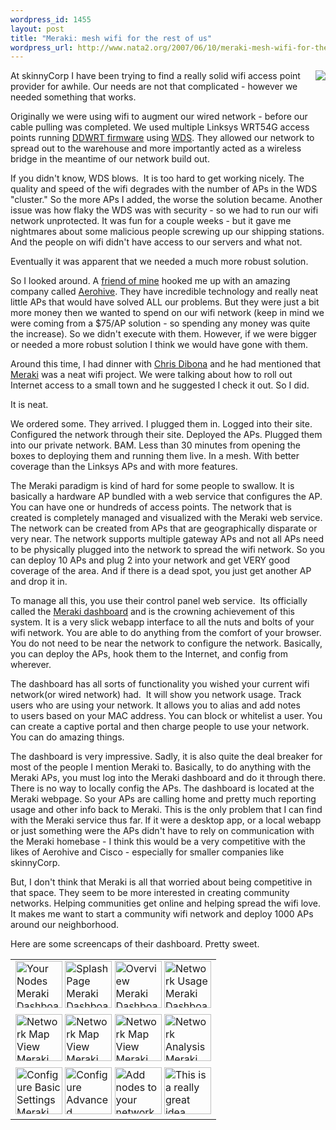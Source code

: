 ```yaml
--- 
wordpress_id: 1455
layout: post
title: "Meraki: mesh wifi for the rest of us"
wordpress_url: http://www.nata2.org/2007/06/10/meraki-mesh-wifi-for-the-rest-of-us/
---
```

<p><img src="http://meraki.net/wp/wp-content/themes/meraki15/images/logo.gif" align="right">At skinnyCorp I have been trying to find a really solid wifi access point provider for awhile. Our needs are not that complicated - however we needed something that works. </p> <p>Originally we were using wifi to augment our wired network - before our cable pulling was completed. We used multiple Linksys WRT54G access points running <a href="http://en.wikipedia.org/wiki/DD-WRT">DDWRT firmware</a> using <a href="http://en.wikipedia.org/wiki/Wireless_Distribution_System">WDS</a>. They allowed our network to spread&nbsp;out to the warehouse and more importantly acted as a wireless bridge in the meantime of our network build out.&nbsp;</p> <p>If you didn't know, WDS blows.&nbsp;&nbsp;It is too hard to get working nicely. The quality and speed of the wifi degrades with the number of APs in the WDS "cluster." So the more APs I added, the worse the solution became. Another issue was how flaky the WDS was with security - so we had to run our wifi network unprotected. It was fun for a couple weeks - but it gave me nightmares about some malicious people screwing up our shipping stations. And the people on wifi didn't have access to our servers and what not. </p> <p>Eventually it was apparent that we needed a much more robust solution. </p> <p>So I looked around. A <a href="http://yoink.us/">friend of mine</a> hooked me up with an amazing company called <a href="http://www.aerohive.com/">Aerohive</a>. They have incredible technology and really neat little APs that would have solved ALL our problems. But they were just a bit more money then we wanted to spend on our wifi network (keep in mind we were coming from a $75/AP solution - so spending any money was quite the increase). So we didn't execute with them. However, if we were bigger or needed a more robust solution I think we would have gone with them. </p> <p>Around this time, I had dinner with <a href="http://egofood.blogspot.com/">Chris Dibona</a> and he had mentioned that <a href="http://meraki.net/">Meraki</a> was a neat wifi project. We were talking about how to roll out Internet access to a small town and he suggested I check it out. So I did.</p> <p>It is neat. </p> <p>We ordered some. They arrived. I plugged them in. Logged into their site. Configured the network through their site. Deployed the APs. Plugged them into our private network. BAM. Less than 30 minutes from opening the boxes to deploying them and running them live. In a mesh. With better coverage than the Linksys APs and with more features.&nbsp;</p> <p>The Meraki paradigm is kind of hard for some people to swallow. It is basically a hardware AP bundled with a web service that configures the AP. You can have one or hundreds of access points. The network that is created is completely managed and visualized with the Meraki web service. The network can be created from APs that are geographically disparate or very near.&nbsp;The network supports multiple gateway APs and not all&nbsp;APs need to be physically plugged into the network to spread the wifi network. So you can deploy 10 APs and plug 2 into your network and get VERY good coverage of the area. And if there is a dead spot, you just get another AP and drop it in. </p> <p>To manage all this, you use their control panel web service. &nbsp;Its officially called the <a href="http://meraki.net/products/dashboard/">Meraki dashboard</a>&nbsp;and is the crowning achievement of this system. It is a very slick webapp interface to all the nuts and bolts of your wifi network. You are able to do anything from the comfort of your browser. You do not need to be near the network to configure the network. Basically, you can deploy the APs, hook them to the Internet, and config from wherever. </p> <p>The dashboard has all sorts of functionality you wished your current wifi network(or wired network)&nbsp;had.&nbsp; It will show you network usage. Track users&nbsp;who are using your network. It allows you to alias and add notes to&nbsp;users based on your MAC address. You can&nbsp;block or whitelist a user. You can create a captive portal and then charge people to use your network. You can do amazing things.&nbsp; </p> <p>The dashboard is very impressive. Sadly, it is also quite the deal breaker for most of the people I mention Meraki to. Basically, to&nbsp;do anything with the Meraki APs, you must log into the Meraki dashboard and&nbsp;do it through there. There is no way to locally config the APs. The dashboard is located at the Meraki webpage.&nbsp;So your APs are calling home and pretty much reporting usage and other info back to Meraki. This is the only problem that I can find with the Meraki service thus far. If it were a desktop app, or a local webapp or just something were the APs didn't have to rely on communication with the Meraki homebase - I think this would be a very competitive with the likes of Aerohive and Cisco - especially for smaller companies like skinnyCorp. </p> <p>But, I don't think that Meraki is all that worried about being competitive in that space. They seem to be more interested in creating community networks. Helping communities get online and helping spread the wifi love. It makes me want to start a community wifi network and deploy 1000 APs around our neighborhood. </p> <p>Here are some screencaps of their dashboard. Pretty sweet. </p> <table align="center"> <tbody> <tr> <td><a class="image_link" id="set_thumb_link_535034372" title="Your Nodes  Meraki Dashboard" href="http://www.flickr.com/photos/natatwo/535034372/in/set-72157600325022006/"><img height="75" alt="Your Nodes  Meraki Dashboard" src="http://farm2.static.flickr.com/1169/535034372_8708545cdb_s.jpg" width="75"></a> <a class="image_link" id="set_thumb_link_535156491" title="Splash Page  Meraki Dashboard" href="http://www.flickr.com/photos/natatwo/535156491/in/set-72157600325022006/"><img height="75" alt="Splash Page  Meraki Dashboard" src="http://farm2.static.flickr.com/1040/535156491_642f7c4f54_s.jpg" width="75"></a> <a class="image_link" id="set_thumb_link_535034352" title="Overview  Meraki Dashboard" href="http://www.flickr.com/photos/natatwo/535034352/in/set-72157600325022006/"><img height="75" alt="Overview  Meraki Dashboard" src="http://farm2.static.flickr.com/1270/535034352_7f06953a21_s.jpg" width="75"></a> <a class="image_link" id="set_thumb_link_535034340" title="Network Usage  Meraki Dashboard" href="http://www.flickr.com/photos/natatwo/535034340/in/set-72157600325022006/"><img height="75" alt="Network Usage  Meraki Dashboard" src="http://farm2.static.flickr.com/1024/535034340_feb9114256_s.jpg" width="75"></a> </td></tr> <tr> <td><a class="image_link" id="set_thumb_link_535156461" title="Network Map View  Meraki Dashboard - detail" href="http://www.flickr.com/photos/natatwo/535156461/in/set-72157600325022006/"><img height="75" alt="Network Map View  Meraki Dashboard - detail" src="http://farm2.static.flickr.com/1123/535156461_dcb0a4990b_s.jpg" width="75"></a> <a class="image_link" id="set_thumb_link_535156435" title="Network Map View  Meraki Dashboard - 2" href="http://www.flickr.com/photos/natatwo/535156435/in/set-72157600325022006/"><img height="75" alt="Network Map View  Meraki Dashboard - 2" src="http://farm2.static.flickr.com/1197/535156435_ae95d57bbe_s.jpg" width="75"></a> <a class="image_link" id="set_thumb_link_535034284" title="Network Map View  Meraki Dashboard" href="http://www.flickr.com/photos/natatwo/535034284/in/set-72157600325022006/"><img height="75" alt="Network Map View  Meraki Dashboard" src="http://farm2.static.flickr.com/1019/535034284_949ad5d8e9_s.jpg" width="75"></a> <a class="image_link" id="set_thumb_link_535156391" title="Network Analysis  Meraki Dashboard" href="http://www.flickr.com/photos/natatwo/535156391/in/set-72157600325022006/"><img height="75" alt="Network Analysis  Meraki Dashboard" src="http://farm2.static.flickr.com/1347/535156391_01fab01fcf_s.jpg" width="75"></a> </td></tr> <tr> <td><a class="image_link" id="set_thumb_link_535034228" title="Configure Basic Settings  Meraki Dashboard" href="http://www.flickr.com/photos/natatwo/535034228/in/set-72157600325022006/"><img height="75" alt="Configure Basic Settings  Meraki Dashboard" src="http://farm2.static.flickr.com/1073/535034228_e716099839_s.jpg" width="75"></a> <a class="image_link" id="set_thumb_link_535034212" title="Configure Advanced Settings  Meraki Dashboard" href="http://www.flickr.com/photos/natatwo/535034212/in/set-72157600325022006/"><img height="75" alt="Configure Advanced Settings  Meraki Dashboard" src="http://farm2.static.flickr.com/1011/535034212_5523a5391b_s.jpg" width="75"></a> <a class="image_link" id="set_thumb_link_535156335" title="Add nodes to your network  Meraki Dashboard" href="http://www.flickr.com/photos/natatwo/535156335/in/set-72157600325022006/"><img height="75" alt="Add nodes to your network  Meraki Dashboard" src="http://farm2.static.flickr.com/1031/535156335_eaa53aef9e_s.jpg" width="75"></a> <a class="image_link" id="set_thumb_link_535157173" title="This is a really great idea" href="http://www.flickr.com/photos/natatwo/535157173/in/set-72157600325022006/"><img height="75" alt="This is a really great idea" src="http://farm2.static.flickr.com/1404/535157173_4f4bccfd7d_s.jpg" width="75"></a> </td></tr></tbody></table>
